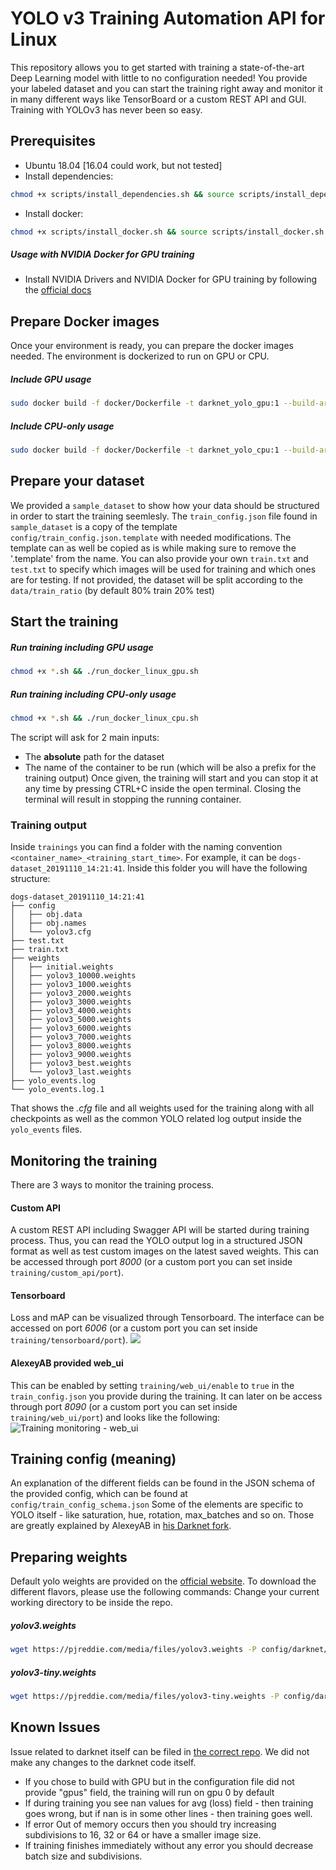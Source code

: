 # YOLO v3 Training Automation API for Linux

This repository allows you to get started with training a state-of-the-art Deep Learning model with little to no configuration needed!  You provide your labeled dataset and you can start the training right away and monitor it in many different ways like TensorBoard or a custom REST API and GUI. Training with YOLOv3 has never been so easy.

## Prerequisites
- Ubuntu 18.04 [16.04 could work, but not tested]
- Install dependencies:
```bash
chmod +x scripts/install_dependencies.sh && source scripts/install_dependencies.sh
```
- Install docker:
```bash
chmod +x scripts/install_docker.sh && source scripts/install_docker.sh
```

##### Usage with NVIDIA Docker for GPU training
- Install NVIDIA Drivers and NVIDIA Docker for GPU training by following the [official docs](https://github.com/nvidia/nvidia-docker/wiki/Installation-(version-2.0))

## Prepare Docker images
Once your environment is ready, you can prepare the docker images needed.
The environment is dockerized to run on GPU or CPU.

##### Include GPU usage
```bash
sudo docker build -f docker/Dockerfile -t darknet_yolo_gpu:1 --build-arg GPU=1 --build-arg CUDNN=1 --build-arg CUDNN_HALF=0 --build-arg OPENCV=1 .
```

##### Include CPU-only usage
```bash
sudo docker build -f docker/Dockerfile -t darknet_yolo_cpu:1 --build-arg GPU=0 --build-arg CUDNN=0 --build-arg CUDNN_HALF=0 --build-arg OPENCV=1 .
```

## Prepare your dataset
We provided a `sample_dataset` to show how your data should be structured in order to start the training seemlesly.
The `train_config.json` file found in `sample_dataset` is a copy of the template `config/train_config.json.template` with needed modifications.  The template can as well be copied as is while making sure to remove the '.template' from the name.
You can also provide your own `train.txt` and `test.txt` to specify which images will be used for training and which ones are for testing.  If not provided, the dataset will be split according to the `data/train_ratio` (by default 80% train 20% test)

## Start the training
##### Run training including GPU usage
```bash
chmod +x *.sh && ./run_docker_linux_gpu.sh
```

##### Run training including CPU-only usage
```bash
chmod +x *.sh && ./run_docker_linux_cpu.sh
```

The script will ask for 2 main inputs:
- The **absolute** path for the dataset
- The name of the container to be run (which will be also a prefix for the training output)
Once given, the training will start and you can stop it at any time by pressing CTRL+C inside the open terminal.
Closing the terminal will result in stopping the running container.

### Training output
Inside `trainings` you can find a folder with the naming convention `<container_name>_<training_start_time>`.
For example, it can be `dogs-dataset_20191110_14:21:41`. Inside this folder you will have the following structure:
```
dogs-dataset_20191110_14:21:41
├── config
│   ├── obj.data
│   ├── obj.names
│   └── yolov3.cfg
├── test.txt
├── train.txt
├── weights
│   ├── initial.weights
│   ├── yolov3_10000.weights
│   ├── yolov3_1000.weights
│   ├── yolov3_2000.weights
│   ├── yolov3_3000.weights
│   ├── yolov3_4000.weights
│   ├── yolov3_5000.weights
│   ├── yolov3_6000.weights
│   ├── yolov3_7000.weights
│   ├── yolov3_8000.weights
│   ├── yolov3_9000.weights
│   ├── yolov3_best.weights
│   └── yolov3_last.weights
├── yolo_events.log
└── yolo_events.log.1
```
That shows the _.cfg_ file and all weights used for the training along with all checkpoints
as well as the common YOLO related log output inside the `yolo_events` files.

## Monitoring the training
There are 3 ways to monitor the training process.

#### Custom API
A custom REST API including Swagger API will be started during training process. Thus, you can read the YOLO output log in a structured JSON format as well as test custom images on the latest saved weights. This can be accessed through port _8000_ (or a custom port you can set inside `training/custom_api/port`).

#### Tensorboard
Loss and mAP can be visualized through Tensorboard.
The interface can be accessed on port _6006_ (or a custom port you can set inside `training/tensorboard/port`).
![](tensorboard.png)

#### AlexeyAB provided web_ui
This can be enabled by setting `training/web_ui/enable` to `true` in the `train_config.json` you provide during the training.
It can later on be access through port _8090_ (or a custom port you can set inside `training/web_ui/port`) and looks like the following:
![Training monitoring - web_ui](https://camo.githubusercontent.com/d60dfdba6c007a5df888747c2c03664c91c12c1e/68747470733a2f2f6873746f2e6f72672f776562742f79642f766c2f61672f7964766c616775746f66327a636e6a6f64737467726f656e3861632e6a706567)

## Training config (meaning)
An explanation of the different fields can be found in the JSON schema of the provided config, which can be found at `config/train_config_schema.json`
Some of the elements are specific to YOLO itself - like saturation, hue, rotation, max_batches and so on.
Those are greatly explained by AlexeyAB in [his Darknet fork](https://github.com/AlexeyAB/darknet).

## Preparing weights
Default yolo weights are provided on the [official website](https://pjreddie.com/darknet/yolo/).
To download the different flavors, please use the following commands:
Change your current working directory to be inside the repo.
##### yolov3.weights
```bash
wget https://pjreddie.com/media/files/yolov3.weights -P config/darknet/yolo_default_weights
```
##### yolov3-tiny.weights
```bash
wget https://pjreddie.com/media/files/yolov3-tiny.weights -P config/darknet/yolo_default_weights
```

## Known Issues
Issue related to darknet itself can be filed in [the correct repo](https://github.com/AlexeyAB/darknet).  We did not make any changes to the darknet code itself.
- If you chose to build with GPU but in the configuration file did not provide "gpus" field, the training will run on gpu 0 by default
- If during training you see nan values for avg (loss) field - then training goes wrong, but if nan is in some other lines - then training goes well.
- If error Out of memory occurs then you should try increasing subdivisions to 16, 32 or 64 or have a smaller image size.
- If training finishes immediately without any error you should decrease batch size and subdivisions.